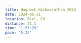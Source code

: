 ```yaml
---
title: Hagneck Halbmarathon 2024
date: 2024-05-11
location: Biel, CH
distance: 21.1
time: "1:53:29"
pace: "5:22"
---
```

